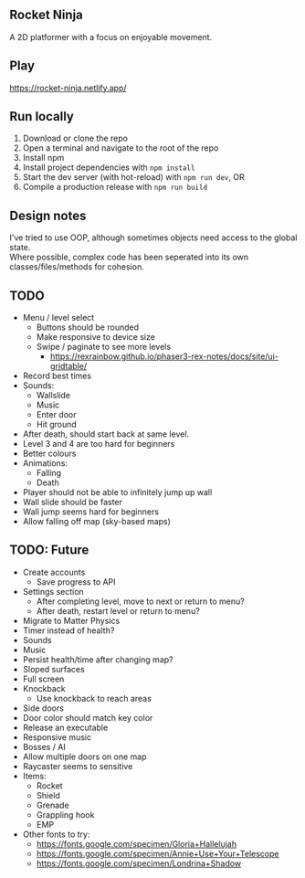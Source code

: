 ## Rocket Ninja

A 2D platformer with a focus on enjoyable movement.  


## Play

https://rocket-ninja.netlify.app/


## Run locally

1. Download or clone the repo
2. Open a terminal and navigate to the root of the repo
3. Install npm
4. Install project dependencies with `npm install`
5. Start the dev server (with hot-reload) with `npm run dev`, OR
5. Compile a production release with `npm run build`


## Design notes

I've tried to use OOP, although sometimes objects need access to the global state.  
Where possible, complex code has been seperated into its own classes/files/methods for cohesion.


## TODO
- Menu / level select
  - Buttons should be rounded
  - Make responsive to device size
  - Swipe / paginate to see more levels
    - https://rexrainbow.github.io/phaser3-rex-notes/docs/site/ui-gridtable/
- Record best times
- Sounds:
  - Wallslide
  - Music
  - Enter door
  - Hit ground
- After death, should start back at same level.
- Level 3 and 4 are too hard for beginners
- Better colours
- Animations:
  - Falling
  - Death
- Player should not be able to infinitely jump up wall
- Wall slide should be faster
- Wall jump seems hard for beginners
- Allow falling off map (sky-based maps)


## TODO: Future
- Create accounts
  - Save progress to API
- Settings section
  - After completing level, move to next or return to menu?
  - After death, restart level or return to menu?
- Migrate to Matter Physics
- Timer instead of health?
- Sounds
- Music
- Persist health/time after changing map?
- Sloped surfaces
- Full screen
- Knockback
  - Use knockback to reach areas
- Side doors
- Door color should match key color
- Release an executable
- Responsive music
- Bosses / AI
- Allow multiple doors on one map
- Raycaster seems to sensitive
- Items:
  - Rocket
  - Shield
  - Grenade
  - Grappling hook
  - EMP
- Other fonts to try:
  - https://fonts.google.com/specimen/Gloria+Hallelujah
  - https://fonts.google.com/specimen/Annie+Use+Your+Telescope
  - https://fonts.google.com/specimen/Londrina+Shadow

